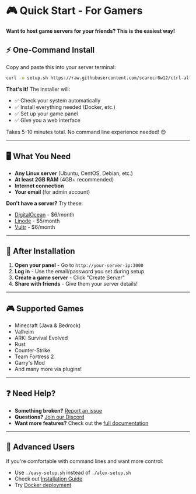 # 🎮 Quick Start - For Gamers

**Want to host game servers for your friends? This is the easiest way!**

## ⚡ One-Command Install

Copy and paste this into your server terminal:

```bash
curl -o setup.sh https://raw.githubusercontent.com/scarecr0w12/ctrl-alt-play-panel/main/alex-setup.sh && chmod +x setup.sh && ./setup.sh
```

**That's it!** The installer will:
- ✅ Check your system automatically
- ✅ Install everything needed (Docker, etc.)
- ✅ Set up your game panel
- ✅ Give you a web interface

Takes 5-10 minutes total. No command line experience needed! 😊

---

## 🖥️ What You Need

- **Any Linux server** (Ubuntu, CentOS, Debian, etc.)
- **At least 2GB RAM** (4GB+ recommended)
- **Internet connection**
- **Your email** (for admin account)

**Don't have a server?** Try these:
- [DigitalOcean](https://digitalocean.com) - $6/month
- [Linode](https://linode.com) - $5/month  
- [Vultr](https://vultr.com) - $6/month

---

## 🚀 After Installation

1. **Open your panel** - Go to `http://your-server-ip:3000`
2. **Log in** - Use the email/password you set during setup
3. **Create a game server** - Click "Create Server" 
4. **Share with friends** - Give them your server details!

---

## 🎮 Supported Games

- Minecraft (Java & Bedrock)
- Valheim
- ARK: Survival Evolved
- Rust
- Counter-Strike
- Team Fortress 2
- Garry's Mod
- And many more via plugins!

---

## ❓ Need Help?

- **Something broken?** [Report an issue](https://github.com/scarecr0w12/ctrl-alt-play-panel/issues)
- **Questions?** [Join our Discord](#) 
- **Want more features?** Check out the [full documentation](../README.md)

---

## 🔧 Advanced Users

If you're comfortable with command lines and want more control:
- Use `./easy-setup.sh` instead of `./alex-setup.sh`
- Check out [Installation Guide](../INSTALLATION.md)
- Try [Docker deployment](../docker-compose.yml)
